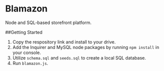# Blamazon
Node and SQL-based storefront platform.

##Getting Started

1. Copy the respository link and install to your drive.
2. Add the Inquirer and MySQL node packages by running `npm install` in your console.
3. Utilize `schema.sql` and `seeds.sql` to create a local SQL database.
4. Run `blamazon.js`.
